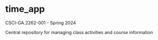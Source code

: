 # time_app
CSCI-GA.2262-001 - Spring 2024

Central repository for managing class activities and course information
